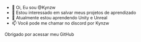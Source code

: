 - 👋 Oi, Eu sou @Kynzw
- 👀 Estou interessado em salvar meus projetos de aprendizado
- 🌱 Atualmente estou aprendendo Unity e Unreal
- 📫 Você pode me chamar no discord por Kynzw

Obrigado por acessar meu GitHub

<!---
Kynzw/Kynzw is a ✨ special ✨ repository because its `README.md` (this file) appears on your GitHub profile.
You can click the Preview link to take a look at your changes.
--->
